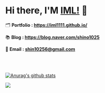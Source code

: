# Hi there, I'M [IML!](https://iml1111.github.io) 👋

🗂 **Portfolio : https://iml1111.github.io/**

📚 **Blog : https://blog.naver.com/shino1025**

📧 **Email : shin10256@gmail.com**

<br><br><br>
<a href="https://github.com/anuraghazra/github-readme-stats">
  <img align="center" src="https://github-readme-stats.anuraghazra1.vercel.app/api?username=iml1111&show_icons=true&include_all_commits=true&theme=material-palenight&count_private=true" alt="Anurag's github stats" />
</a>
<br>
<a href="https://github.com/anuraghazra/github-readme-stats">
  <!-- Change the `github-readme-stats.anuraghazra1.vercel.app` to `github-readme-stats.vercel.app`  -->
  <img align="center" src="https://github-readme-stats.anuraghazra1.vercel.app/api/top-langs/?username=iml1111&layout=compact&theme=material-palenight" />
</a>
<br>
